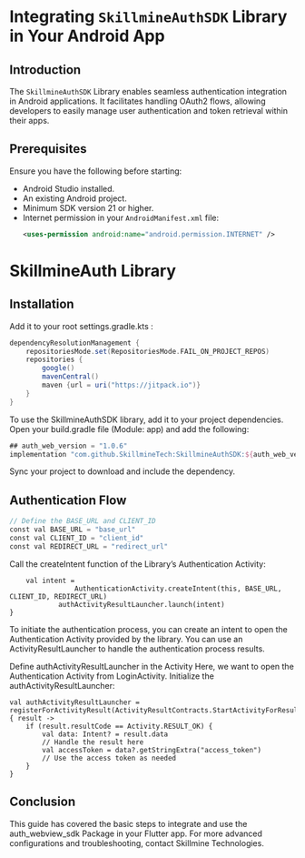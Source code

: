 # Integrating `SkillmineAuthSDK` Library in Your Android App

## Introduction

The `SkillmineAuthSDK` Library enables seamless authentication integration in Android applications. It facilitates handling OAuth2 flows, allowing developers to easily manage user authentication and token retrieval within their apps.

## Prerequisites

Ensure you have the following before starting:

- Android Studio installed.
- An existing Android project.
- Minimum SDK version 21 or higher.
- Internet permission in your `AndroidManifest.xml` file:
  ```xml
  <uses-permission android:name="android.permission.INTERNET" />

# SkillmineAuth Library

## Installation

Add it to your root settings.gradle.kts :

```gradle
dependencyResolutionManagement {
    repositoriesMode.set(RepositoriesMode.FAIL_ON_PROJECT_REPOS)
    repositories {
        google()
        mavenCentral()
        maven {url = uri("https://jitpack.io")}
    }
}

```

To use the SkillmineAuthSDK library, add it to your project dependencies. Open your build.gradle file (Module: app) and add the following:

```gradle
## auth_web_version = "1.0.6"
implementation "com.github.SkillmineTech:SkillmineAuthSDK:${auth_web_version}

```
Sync your project to download and include the dependency.

## Authentication Flow

```gradle
// Define the BASE_URL and CLIENT_ID
const val BASE_URL = "base_url"
const val CLIENT_ID = "client_id"
const val REDIRECT_URL = "redirect_url"
```
Call the createIntent function of the Library’s Authentication Activity:
```loginButton.setOnClickListener {
    val intent =
                AuthenticationActivity.createIntent(this, BASE_URL, CLIENT_ID, REDIRECT_URL)
            authActivityResultLauncher.launch(intent)
}
```
To initiate the authentication process, you can create an intent to open the Authentication Activity provided by the library. You can use an ActivityResultLauncher to handle the authentication process results.

Define authActivityResultLauncher in the Activity
Here, we want to open the Authentication Activity from LoginActivity.
Initialize the authActivityResultLauncher:

```
val authActivityResultLauncher = registerForActivityResult(ActivityResultContracts.StartActivityForResult()) { result ->
    if (result.resultCode == Activity.RESULT_OK) {
        val data: Intent? = result.data
        // Handle the result here
        val accessToken = data?.getStringExtra("access_token")
        // Use the access token as needed
    }
}
```

## Conclusion
This guide has covered the basic steps to integrate and use the auth_webview_sdk Package in your Flutter app. For more advanced configurations and troubleshooting, contact Skillmine Technologies.
